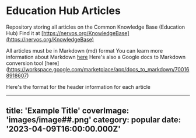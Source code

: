 # Education Hub Articles

Repository storing all articles on the Common Knowledge Base (Education Hub)
Find it at [https://nervos.org/KnowledgeBase](https://nervos.org/KnowledgeBase)

All articles must be in Markdown (md) format
You can learn more information about Markdown [here](https://www.markdownguide.org/getting-started/)
Here's also a Google docs to Markdown conversion tool [here] (https://workspace.google.com/marketplace/app/docs_to_markdown/700168918607)

Here's the format for the header information for each article

---
title: 'Example Title'
coverImage: 'images/image##.png'
category: popular
date: '2023-04-09T16:00:00.000Z'
---


